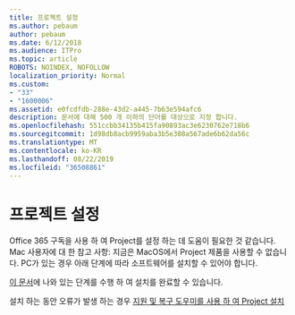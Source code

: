 ```yaml
---
title: 프로젝트 설정
ms.author: pebaum
author: pebaum
ms.date: 6/12/2018
ms.audience: ITPro
ms.topic: article
ROBOTS: NOINDEX, NOFOLLOW
localization_priority: Normal
ms.custom:
- "33"
- "1600006"
ms.assetid: e0fcdfdb-288e-43d2-a445-7b63e594afc6
description: 문서에 대해 500 개 이하의 단어를 대상으로 지정 합니다.
ms.openlocfilehash: 551ccbb34135b415fa90893ac3e6230762e718b6
ms.sourcegitcommit: 1d98db8acb9959aba3b5e308a567ade6b62da56c
ms.translationtype: MT
ms.contentlocale: ko-KR
ms.lasthandoff: 08/22/2019
ms.locfileid: "36508861"
---
```

# <a name="setting-up-project"></a>프로젝트 설정

Office 365 구독을 사용 하 여 Project를 설정 하는 데 도움이 필요한 것 같습니다.
Mac 사용자에 대 한 참고 사항: 지금은 MacOS에서 Project 제품을 사용할 수 없습니다. PC가 있는 경우 아래 단계에 따라 소프트웨어를 설치할 수 있어야 합니다.
  
[이 문서](https://support.office.com/article/7059249b-d9fe-4d61-ab96-5c5bf435f281.aspx)에 나와 있는 단계를 수행 하 여 설치를 완료할 수 있습니다.
  
설치 하는 동안 오류가 발생 하는 경우 [지원 및 복구 도우미를 사용 하 여 Project 설치](https://aka.ms/SaRA-ProjectSetupScenario)
